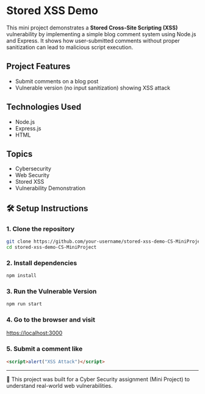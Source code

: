 # Stored XSS Demo

This mini project demonstrates a **Stored Cross-Site Scripting (XSS)** vulnerability by implementing a simple blog comment system using Node.js and Express. It shows how user-submitted comments without proper sanitization can lead to malicious script execution.

## Project Features
- Submit comments on a blog post
- Vulnerable version (no input sanitization) showing XSS attack

## Technologies Used
- Node.js
- Express.js
- HTML

## Topics
- Cybersecurity
- Web Security
- Stored XSS
- Vulnerability Demonstration

## 🛠️ Setup Instructions

### 1. Clone the repository
```bash
git clone https://github.com/your-username/stored-xss-demo-CS-MiniProject.git
cd stored-xss-demo-CS-MiniProject
```

### 2. Install dependencies
```bash
npm install
```

### 3. Run the Vulnerable Version
```bash
npm run start
```

### 4. Go to the browser and visit 
[https://localhost:3000](https://localhost:3000)

### 5. Submit a comment like
```html
<script>alert("XSS Attack")</script>
```

---

🚀 This project was built for a Cyber Security assignment (Mini Project) to understand real-world web vulnerabilities.

